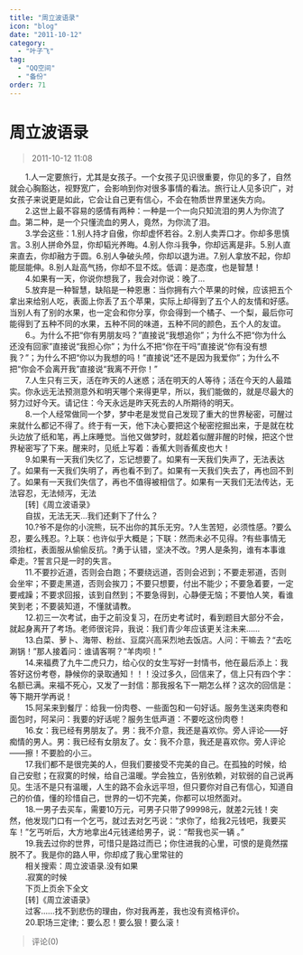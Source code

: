 ```yaml
---
title: "周立波语录"
icon: "blog"
date: "2011-10-12"
category:
  - "叶子飞"
tag:
  - "QQ空间"
  - "备份"
order: 71
---
```

# 周立波语录
> 2011-10-12 11:08


　　1.人一定要旅行，尤其是女孩子。一个女孩子见识很重要，你见的多了，自然就会心胸豁达，视野宽广，会影响到你对很多事情的看法。旅行让人见多识广，对女孩子来说更是如此，它会让自己更有信心，不会在物质世界里迷失方向。  
　　2.这世上最不容易的感情有两种：一种是一个一向只知流泪的男人为你流了血。第二种，是一个只懂流血的男人，竟然，为你流了泪。  
　　3.学会这些：1.别人持才自傲，你却虚怀若谷。2.别人卖弄口才。你却多思慎言。3.别人拼命外显，你却韬光养晦。4.别人你斗我争，你却远离是非。5.别人直来直去，你却融方于圆。6.别人争破头颅，你却以退为进。7.别人拿放不起，你却能屈能伸。8.别人趾高气扬，你却不显不炫。低调：是态度，也是智慧！  
　　4.如果有一天，你说你想我了，我会对你说：晚了…  
　　5.放弃是一种智慧，缺陷是一种恩惠：当你拥有六个苹果的时候，应该把五个拿出来给别人吃，表面上你丢了五个苹果，实际上却得到了五个人的友情和好感。当别人有了别的水果，也一定会和你分享，你会得到一个橘子、一个梨，最后你可能得到了五种不同的水果，五种不同的味道，五种不同的颜色，五个人的友谊。  
　　6.。为什么不把“你有男朋友吗？”直接说“我想追你”；为什么不把“你为什么还没有回家”直接说“我担心你”；为什么不把“你在干吗”直接说“你有没有想我？”；为什么不把“你以为我想的吗！”直接说“还不是因为我爱你”；为什么不把“你会不会离开我”直接说“我离不开你！”  
　　7.人生只有三天，活在昨天的人迷惑；活在明天的人等待；活在今天的人最踏实。你永远无法预测意外和明天哪个来得更早，所以，我们能做的，就是尽最大的努力过好今天。请记住：今天永远是昨天死去的人所期待的明天。  
　　8.一个人经常做同一个梦，梦中老是发觉自己发现了重大的世界秘密，可醒过来就什么都记不得了。终于有一天，他下决心要把这个秘密挖掘出来，于是就在枕头边放了纸和笔，再上床睡觉。当他又做梦时，就趁着似醒非醒的时候，把这个世界秘密写了下来。醒来时，见纸上写着：香蕉大则香蕉皮也大！  
　　9.如果有一天我们失忆了，忘记想要了。如果有一天我们失声了，无法表达了。如果有一天我们失明了，再也看不到了。如果有一天我们失去了，再也回不到了。如果有一天我们失信了，再也不值得被相信了。如果有一天我们无法传达，无法容忍，无法倾泻，无法  
　　\[转\]《周立波语录》  
　　自拔，无法无天...我们还剩下了什么？  
　　10.?爷不是你的小浣熊，玩不出你的其乐无穷。?人生苦短，必须性感。?要么忍，要么残忍。?上联：也许似乎大概是；下联：然而未必不见得。?有些事情无须抬杠，表面服从偷偷反抗。?勇于认错，坚决不改。?男人是条狗，谁有本事谁牵走。?誓言只是一时的失言。  
　　11.不要抄近道，否则会白跑；不要绕远道，否则会迟到；不要走邪道，否则会坐牢；不要走黑道，否则会挨刀；不要只想要，付出不能少；不要急着要，一定要戒躁；不要求回报，该到自然到；不要急得到，心静便无恼；不要怕人笑，看谁笑到老；不要装知道，不懂就请教。  
　　12.初三一次考试，由于之前没复习，在历史考试时，看到题目大部分不会，就起身离开了考场。老师很诧异，我说：我们青少年应该更关注未来……  
　　13.白菜、萝卜、海带、粉丝、豆腐兴高采烈地去饭店。人问：干嘛去？“去吃涮锅！”那人接着问：谁请客啊？“羊肉呗！”  
　　14.来福费了九牛二虎只力，给心仪的女生写好一封情书，他在最后添上：我答好这份考卷，静候你的录取通知！！！没过多久，回信来了，信上只有四个字：名额已满。来福不死心，又发了一封信：那我报名下一期怎么样？这次的回信是：等下期开学再说！  
　　15.阿呆来到餐厅：给我一份肉卷、一些面包和一句好话。服务生送来肉卷和面包时，阿呆问：我要的好话呢？服务生低声道：不要吃这份肉卷！  
　　16.女：我已经有男朋友了。男：我不介意，我还是喜欢你。旁人评论——好痴情的男人。男：我已经有女朋友了。女：我不介意，我还是喜欢你。旁人评论——擦！不要脸的小三。  
　　17.我们都不是很完美的人，但我们要接受不完美的自己。在孤独的时候，给自己安慰；在寂寞的时候，给自己温暖。学会独立，告别依赖，对软弱的自己说再见。生活不是只有温暖，人生的路不会永远平坦，但只要你对自己有信心，知道自己的价值，懂的珍惜自己，世界的一切不完美，你都可以坦然面对。  
　　18.一男子去买车，需要10万元，可男子只带了99998元，就差2元钱！突然，他发现门口有一个乞丐，就过去对乞丐说：“求你了，给我2元钱吧，我要买车！”乞丐听后，大方地拿出4元钱递给男子，说：“帮我也买一辆 。”  
　　19.我去过你的世界，可惜只是路过而已；你住进我的心里，可恨的是竟然摆脱不了。我是你的路人甲，你却成了我心里常驻的  
　　相关搜索：周立波语录.没有如果  
　　.寂寞的时候  
　　下页上页余下全文  
　　\[转\]《周立波语录》  
　　过客......找不到悲伤的理由，你对我再差，我也没有资格评价。  
　　20.职场三定律;：要么忍！要么狠！要么滚！
> 评论(0)


